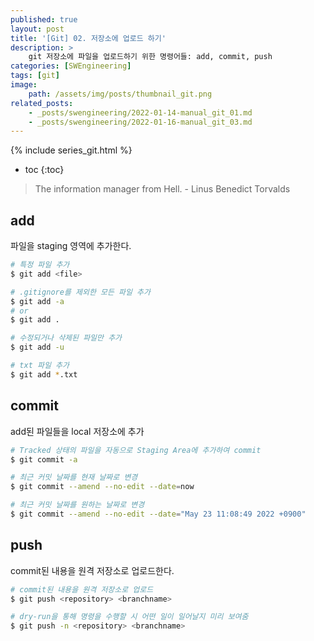 ```yaml
---
published: true
layout: post
title: '[Git] 02. 저장소에 업로드 하기'
description: >
    git 저장소에 파일을 업로드하기 위한 명령어들: add, commit, push
categories: [SWEngineering]
tags: [git]
image:
    path: /assets/img/posts/thumbnail_git.png
related_posts:
    - _posts/swengineering/2022-01-14-manual_git_01.md
    - _posts/swengineering/2022-01-16-manual_git_03.md
---
```

{% include series_git.html %}
* toc
{:toc}

> The information manager from Hell. - Linus Benedict Torvalds

## add

파일을 staging 영역에 추가한다.  

```bash
# 특정 파일 추가
$ git add <file>

# .gitignore를 제외한 모든 파일 추가
$ git add -a
# or
$ git add .

# 수정되거나 삭제된 파일만 추가
$ git add -u

# txt 파일 추가
$ git add *.txt
```

## commit

add된 파일들을 local 저장소에 추가  

```bash
# Tracked 상태의 파일을 자동으로 Staging Area에 추가하여 commit
$ git commit -a

# 최근 커밋 날짜를 현재 날짜로 변경
$ git commit --amend --no-edit --date=now

# 최근 커밋 날짜를 원하는 날짜로 변경
$ git commit --amend --no-edit --date="May 23 11:08:49 2022 +0900"
```

## push

commit된 내용을 원격 저장소로 업로드한다.  

```bash
# commit된 내용을 원격 저장소로 업로드
$ git push <repository> <branchname>

# dry-run을 통해 명령을 수행할 시 어떤 일이 일어날지 미리 보여줌
$ git push -n <repository> <branchname>
```